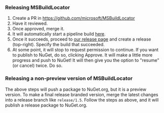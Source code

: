 ### Releasing MSBuildLocator

1. Create a PR in https://github.com/microsoft/MSBuildLocator
2. Have it reviewed.
3. Once approved, merge it.
4. It will automatically start a pipeline build [here](https://dev.azure.com/devdiv/DevDiv/_build?definitionId=11881).
5. Once it succeeds, proceed to [our release page](https://dev.azure.com/devdiv/DevDiv/_release?_a=releases&view=mine&definitionId=408) and create a release (top-right). Specify the build that succeeded.
6. At some point, it will stop to request permission to continue. If you want to publish to NuGet, do so, clicking Approve. It will make a little more progress and push to NuGet! It will then give you the option to "resume" (or cancel) twice. Do so.

### Releasing a non-preview version of MSBuildLocator

The above steps will push a package to NuGet.org, but it is a preview version. To make a final release branded version, merge the latest changes into a release branch like `release/1.5`. Follow the steps as above, and it will publish a release package to NuGet.org.